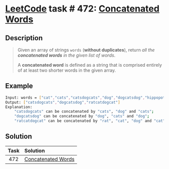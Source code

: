 # [LeetCode][leetcode] task # 472: [Concatenated Words][task]

Description
-----------

> Given an array of strings `words` (**without duplicates**),
> return _all the **concatenated words** in the given list of words_.
> 
> A **concatenated word** is defined as a string that is
> comprised entirely of at least two shorter words in the given array.

 Example
-------

```sh
Input: words = ["cat","cats","catsdogcats","dog","dogcatsdog","hippopotamuses","rat","ratcatdogcat"]
Output: ["catsdogcats","dogcatsdog","ratcatdogcat"]
Explanation:
    "catsdogcats" can be concatenated by "cats", "dog" and "cats"; 
    "dogcatsdog" can be concatenated by "dog", "cats" and "dog"; 
    "ratcatdogcat" can be concatenated by "rat", "cat", "dog" and "cat".
```

Solution
--------

| Task | Solution                       |
|:----:|:-------------------------------|
| 472  | [Concatenated Words][solution] |


[leetcode]: <http://leetcode.com/>
[task]: <https://leetcode.com/problems/concatenated-words/>
[solution]: <https://github.com/wellaxis/praxis-leetcode/blob/main/src/main/java/com/witalis/praxis/leetcode/task/h5/p472/option/Practice.java>
